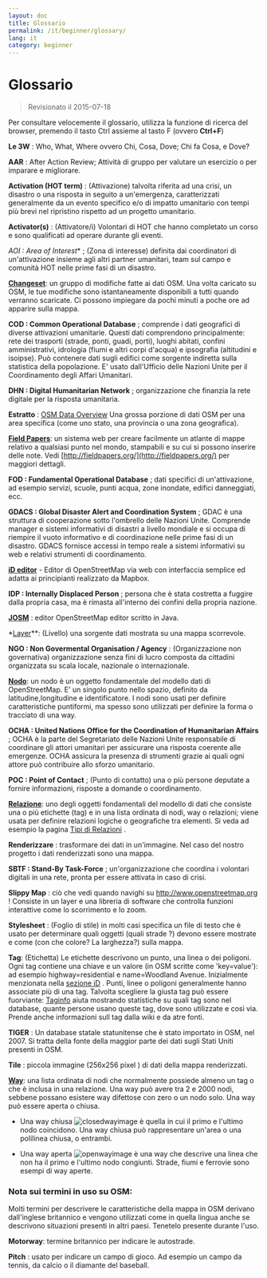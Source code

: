 ```yaml
---
layout: doc
title: Glossario 
permalink: /it/beginner/glossary/
lang: it
category: beginner
---
```


Glossario 
============

> Revisionato il 2015-07-18  

Per consultare velocemente il glossario, utilizza la funzione di ricerca del browser, premendo il tasto Ctrl assieme al tasto F (ovvero **Ctrl+F**)  

**Le 3W** : Who, What, Where ovvero Chi, Cosa, Dove;  Chi fa Cosa, e Dove?  

**AAR** : After Action Review; Attività di gruppo per valutare un esercizio o per imparare e migliorare.

**Activation (HOT term)** : (Attivazione) talvolta riferita ad una crisi, un disastro o una risposta in seguito a un'emergenza, caratterizzati generalmente da un evento specifico e/o di impatto umanitario con tempi più brevi nel ripristino rispetto ad un progetto umanitario.  

**Activator(s)** : (Attivatore/i) Volontari di HOT che hanno completato un corso e sono qualificati ad operare durante gli eventi. 

*AOI : Area of Interest** ; (Zona di interesse) definita dai coordinatori di un'attivazione insieme agli altri partner umanitari, team sul campo e comunità HOT nelle prime fasi di un disastro.


**[Changeset](http://wiki.openstreetmap.org/wiki/Changeset)**: un gruppo di modifiche fatte ai dati OSM. Una volta caricato su OSM, le tue modifiche sono istantaneamente disponibili a tutti quando verranno scaricate. Ci possono impiegare da pochi minuti a poche ore ad apparire sulla mappa.

**COD : Common Operational Database** ; comprende i dati geografici di diverse attivazioni umanitarie. Questi dati comprendono principalmente: rete dei trasporti (strade, ponti, guadi, porti), luoghi abitati, confini amministrativi, idrologia (fiumi e altri corpi d'acqua) e ipsografia (altitudini e isoipse). Può contenere dati sugli edifici come sorgente indiretta sulla statistica della popolazione. E' usato dall'Ufficio delle Nazioni Unite per il Coordinamento degli Affari Umanitari.

**DHN : Digital Humanitarian Network** ; organizzazione che finanzia la rete digitale per la risposta umanitaria.

**Estratto** : [OSM Data Overview](/it/osm-data/data-overview/) Una grossa porzione di dati OSM per una area specifica (come uno stato, una provincia o una zona geografica).

**[Field Papers](/it/mobile-mapping/field-papers/)**: un sistema web per creare facilmente un atlante di mappe relativo a qualsiasi punto nel mondo, stampabili e su cui si possono inserire delle note. Vedi [http://fieldpapers.org/](http://fieldpapers.org/) per maggiori dettagli. 

**FOD : Fundamental Operational Database** ; dati specifici di un'attivazione, ad esempio servizi, scuole, punti acqua, zone inondate, edifici danneggiati, ecc.

**GDACS : Global Disaster Alert and Coordination System** ; GDAC è una struttura di cooperazione sotto l'ombrello delle Nazioni Unite. Comprende manager e sistemi informativi di disastri a livello mondiale e si occupa di riempire il vuoto informativo e di coordinazione nelle prime fasi di un disastro. GDACS fornisce accessi in tempo reale a sistemi informativi su web e relativi strumenti di coordinamento.

**[iD editor](/it/beginner/id-editor/)** - Editor di OpenStreetMap via web con interfaccia semplice ed adatta ai principianti realizzato da Mapbox. 

**IDP : Internally Displaced Person** ; persona che è stata costretta a fuggire dalla propria casa, ma è rimasta all'interno dei confini della propria nazione.

**[JOSM](https://josm.openstreetmap.de/)** : editor OpenStreetMap editor scritto in Java. 

*[Layer](http://wiki.openstreetmap.org/wiki/Layer)**: (Livello) una sorgente dati mostrata su una mappa scorrevole. 

**NGO : Non Govermental Organisation / Agency** : (Organizzazione non governativa) organizzazione senza fini di lucro composta da cittadini organizzata su scala locale, nazionale o internazionale.  

**[Nodo](http://wiki.openstreetmap.org/wiki/Node)**: un nodo è un oggetto fondamentale del modello dati di OpenStreetMap. E' un singolo punto nello spazio, definito da latitudine,longitudine e identificatore. I nodi sono usati per definire caratteristiche puntiformi, ma spesso sono utilizzati per definire la forma o tracciato di una way. 

**OCHA : United Nations Office for the Coordination of Humanitarian Affairs** ; OCHA è la parte del Segretariato delle Nazioni Unite responsabile di coordinare gli attori umanitari per assicurare una risposta coerente alle emergenze. OCHA assicura la presenza di strumenti grazie ai quali ogni attore può contribuire allo sforzo umanitario.

**POC : Point of Contact** ; (Punto di contatto) una o più persone deputate a fornire informazioni, risposte a domande o coordinamento.

**[Relazione](http://wiki.openstreetmap.org/wiki/Relation)**: uno degli oggetti fondamentali del modello di dati che consiste una o più etichette (tag) e in una lista ordinata di nodi, way o relazioni; viene usata per definire relazioni logiche o geografiche tra elementi. Si veda ad esempio la pagina [Tipi di Relazioni](http://wiki.openstreetmap.org/wiki/Types_of_relation) . 

**Renderizzare** : trasformare dei dati in un'immagine. Nel caso del nostro progetto i dati renderizzati sono una mappa.

**SBTF : Stand-By Task-Force** ; un'organizzazione che coordina i volontari digitali in una rete, pronta per essere attivata in caso di crisi.

**Slippy Map** : ciò che vedi quando navighi su <http://www.openstreetmap.org> ! Consiste in un layer e una libreria di software che controlla funzioni interattive come lo scorrimento e lo zoom.

**Stylesheet** : (Foglio di stile) in molti casi specifica un file di testo che è usato per determinare quali oggetti (quali strade ?) devono essere mostrate e come (con che colore? La larghezza?) sulla mappa.

**Tag**:  (Etichetta) Le etichette descrivono un punto, una linea o dei poligoni. Ogni tag contiene una chiave e un valore (in OSM scritte come 'key=value'): ad esempio highway=residential e name=Woodland Avenue. Inizialmente menzionata nella  [sezione iD](/it/beginner/id-editor/#basic-editing-with-id) . Punti, linee o poligoni generalmente hanno associate più di una tag. Talvolta scegliere la giusta tag può essere fuorviante:  [Taginfo](https://taginfo.openstreetmap.org/) aiuta mostrando statistiche su quali tag sono nel database, quante persone usano queste tag, dove sono utilizzate e così via. Prende anche informazioni sull tag dalla wiki e da atre fonti.

**TIGER** : Un database statale statunitense che è stato importato in OSM, nel 2007. Si tratta della fonte della maggior parte dei dati sugli Stati Uniti presenti in OSM.

**Tile** : piccola immagine (256x256 pixel ) di dati della mappa renderizzati. 

**[Way](http://wiki.openstreetmap.org/wiki/Way)**: una lista ordinata di nodi che normalmente possiede almeno un tag o che è inclusa in una relazione. Una way può avere tra 2 e 2000 nodi, sebbene possano esistere way difettose con zero o un nodo solo. Una way può essere aperta o chiusa.  

* Una way chiusa ![closedwayimage](http://wiki.openstreetmap.org/w/images/thumb/e/ed/Mf_closed_way.svg/20px-Mf_closed_way.svg.png) è quella in cui il primo e l'ultimo nodo coincidono. Una way chiusa può rappresentare un'area o una polilinea chiusa, o entrambi. 

* Una way aperta ![openwayimage](http://wiki.openstreetmap.org/w/images/thumb/2/2a/Mf_way.svg/20px-Mf_way.svg.png) è una way che descrive una linea che non ha il primo e l'ultimo nodo congiunti. Strade, fiumi e ferrovie sono esempi di way aperte.
 
### Nota sui termini in uso su OSM:

Molti termini per descrivere le caratteristiche della mappa in OSM derivano dall'inglese britannico e vengono utilizzati come in quella lingua anche se descrivono situazioni presenti in altri paesi. Tenetelo presente durante l'uso.

**Motorway**: termine britannico per indicare le autostrade.

**Pitch** :  usato per indicare un campo di gioco. Ad esempio un campo da tennis, da calcio o il diamante del baseball.
